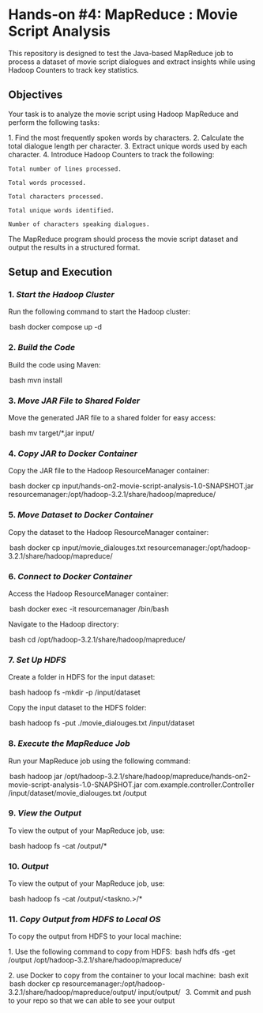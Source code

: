 # Hands-on #4: MapReduce : Movie Script Analysis

This repository is designed to test the Java-based MapReduce job to process a dataset of movie script dialogues and extract insights while using Hadoop Counters to track key statistics.

## Objectives

Your task is to analyze the movie script using Hadoop MapReduce and perform the following tasks:

1.⁠ ⁠Find the most frequently spoken words by characters.
2.⁠ ⁠Calculate the total dialogue length per character.
3.⁠ ⁠Extract unique words used by each character.
4.⁠ ⁠Introduce Hadoop Counters to track the following:
   
    Total number of lines processed.
   
    Total words processed.
   
    Total characters processed.

    Total unique words identified.

    Number of characters speaking dialogues.
   
The MapReduce program should process the movie script dataset and output the results in a structured format.

## Setup and Execution

### 1. *Start the Hadoop Cluster*

Run the following command to start the Hadoop cluster:

⁠ bash
docker compose up -d
 ⁠

### 2. *Build the Code*

Build the code using Maven:

⁠ bash
mvn install
 ⁠

### 3. *Move JAR File to Shared Folder*

Move the generated JAR file to a shared folder for easy access:

⁠ bash
mv target/*.jar input/
 ⁠

### 4. *Copy JAR to Docker Container*

Copy the JAR file to the Hadoop ResourceManager container:

⁠ bash
docker cp input/hands-on2-movie-script-analysis-1.0-SNAPSHOT.jar resourcemanager:/opt/hadoop-3.2.1/share/hadoop/mapreduce/
 ⁠

### 5. *Move Dataset to Docker Container*

Copy the dataset to the Hadoop ResourceManager container:

⁠ bash
docker cp input/movie_dialouges.txt resourcemanager:/opt/hadoop-3.2.1/share/hadoop/mapreduce/
 ⁠

### 6. *Connect to Docker Container*

Access the Hadoop ResourceManager container:

⁠ bash
docker exec -it resourcemanager /bin/bash
 ⁠

Navigate to the Hadoop directory:

⁠ bash
cd /opt/hadoop-3.2.1/share/hadoop/mapreduce/
 ⁠

### 7. *Set Up HDFS*

Create a folder in HDFS for the input dataset:

⁠ bash
hadoop fs -mkdir -p /input/dataset
 ⁠

Copy the input dataset to the HDFS folder:

⁠ bash
hadoop fs -put ./movie_dialouges.txt /input/dataset
 ⁠

### 8. *Execute the MapReduce Job*

Run your MapReduce job using the following command:

⁠ bash
hadoop jar /opt/hadoop-3.2.1/share/hadoop/mapreduce/hands-on2-movie-script-analysis-1.0-SNAPSHOT.jar com.example.controller.Controller /input/dataset/movie_dialouges.txt /output
 ⁠

### 9. *View the Output*

To view the output of your MapReduce job, use:

⁠ bash
hadoop fs -cat /output/*
 ⁠

### 10. *Output*

To view the output of your MapReduce job, use:

⁠ bash
hadoop fs -cat /output/<taskno.>/*
 ⁠

### 11. *Copy Output from HDFS to Local OS*

To copy the output from HDFS to your local machine:

1.⁠ ⁠Use the following command to copy from HDFS:
    ⁠ bash
    hdfs dfs -get /output /opt/hadoop-3.2.1/share/hadoop/mapreduce/
     ⁠

2.⁠ ⁠use Docker to copy from the container to your local machine:
   ⁠ bash
   exit 
    ⁠
    ⁠ bash
    docker cp resourcemanager:/opt/hadoop-3.2.1/share/hadoop/mapreduce/output/ input/output/
     ⁠
3.⁠ ⁠Commit and push to your repo so that we can able to see your output
